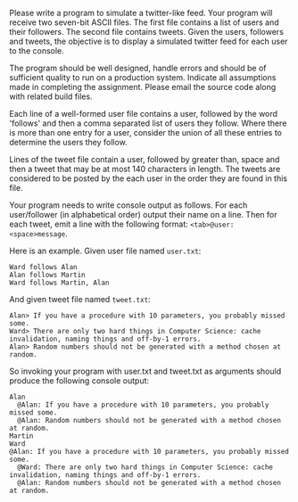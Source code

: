 Please write a program to simulate a twitter-like feed. Your program will receive two seven-bit ASCII files. The first file contains a list of users and their followers. The second file contains tweets. Given the users, followers and tweets, the objective is to display a simulated twitter feed for each user to the console.

The program should be well designed, handle errors and should be of sufficient quality to run on a production system. Indicate all assumptions made in completing the assignment. Please email the source code along with related build files.

Each line of a well-formed user file contains a user, followed by the word 'follows' and then a comma separated list of users they follow.  Where there is more than one entry for a user,  consider the union of all these entries to determine the users they follow.

Lines of the tweet file contain a user, followed by greater than, space and then a tweet that may be at most 140 characters in length. The tweets are considered to be posted by the each user in the order they are found in this file.

Your program needs to write console output as follows. For each user/follower (in alphabetical order) output their name on a line. Then for each tweet, emit a line with the following format: ```<tab>@user: <space>message```.

Here is an example. Given user file named `user.txt`:

```
Ward follows Alan
Alan follows Martin
Ward follows Martin, Alan
```

And given tweet file named `tweet.txt`:

```
Alan> If you have a procedure with 10 parameters, you probably missed some.
Ward> There are only two hard things in Computer Science: cache invalidation, naming things and off-by-1 errors.
Alan> Random numbers should not be generated with a method chosen at random.
```

So invoking your program with user.txt and tweet.txt as arguments should produce the following console output:

```
Alan
  @Alan: If you have a procedure with 10 parameters, you probably missed some.
  @Alan: Random numbers should not be generated with a method chosen at random.
Martin
Ward
@Alan: If you have a procedure with 10 parameters, you probably missed some.
  @Ward: There are only two hard things in Computer Science: cache invalidation, naming things and off-by-1 errors.
  @Alan: Random numbers should not be generated with a method chosen at random.
```
